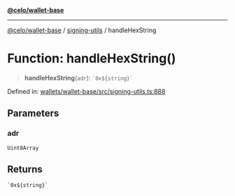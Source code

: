 [**@celo/wallet-base**](../../README.md)

***

[@celo/wallet-base](../../README.md) / [signing-utils](../README.md) / handleHexString

# Function: handleHexString()

> **handleHexString**(`adr`): `` `0x${string}` ``

Defined in: [wallets/wallet-base/src/signing-utils.ts:888](https://github.com/celo-org/developer-tooling/blob/master/packages/sdk/wallets/wallet-base/src/signing-utils.ts#L888)

## Parameters

### adr

`Uint8Array`

## Returns

`` `0x${string}` ``
